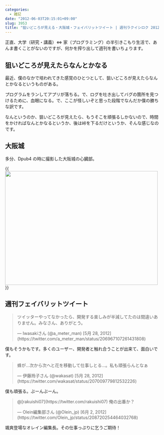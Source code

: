 ```yaml
---
categories:
  - 雑記
date: "2012-06-03T20:15:01+09:00"
slug: 3953
title: "狙いどころが見える・大阪城・フェイバリットツイート | 週刊ラクイシロク 2012 年第 22 週"
---
```


正直、大学（研究・講義）⇔ 家（プログラミング）の半引きこもり生活で、あんま書くことがないのですが、何かを搾り出して週刊を書いちょります。

## 狙いどころが見えたらなんとかなる

最近、僕のなかで培われてきた感覚のひとつとして、狙いどころが見えたらなんとかなるというものがある。

プログラムをランしてアプリが落ちる。で、ログを吐き出してバグの箇所を見つけるために、血眼になる。で、ここが怪しいぞと思った段階でなんだか僕の勝ちな訳です。

なんというのか、狙いどころが見えたら、もうそこを頑張るしかないので、時間をかければなんとかなるというか、後は峠を下るだけというか、そんな感じなのです。

## 大阪城

多分、Dpub4 の時に撮影した大阪城の心臓部。

{{<img alt="" src="/images/2012/06/3953_1.jpg" width="500" height="373">}}

## 週刊フェイバリットツイート

<blockquote class="twitter-tweet" lang="ja"><p>ツイッターやってなかったら、開発する楽しみが半減してたのは間違いありません。みなさん、ありがとう。</p>&mdash; Iwasakiさん (@a_meter_man) [5月 28, 2012](https://twitter.com/a_meter_man/status/206967107261431808)</blockquote>

僕もそうかもです。多くのユーザー、開発者と触れ合うことが出来て、面白いです。

<blockquote class="twitter-tweet" lang="ja"><p>蜂が…次から次へと花を移動して仕事しとる…。私も頑張らんとなぁ</p>&mdash; 伊藤玲子さん (@wakasat) [5月 28, 2012](https://twitter.com/wakasat/status/207009779812532226)</blockquote>

僕も頑張る。ぶーんぶーん。

<blockquote class="twitter-tweet" data-in-reply-to="208716463924711426" lang="ja"><p>@[rakuishi07](https://twitter.com/rakuishi07) 俺の出番か？</p>&mdash; Olein編集部さん (@Olein_jp) [6月 2, 2012](https://twitter.com/Olein_jp/status/208720254464032768)</blockquote>

颯爽登場なオレイン編集長。その仕事っぷりに乞うご期待！
